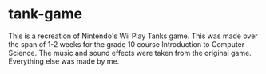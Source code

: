 # tank-game
This is a recreation of Nintendo's Wii Play Tanks game.
This was made over the span of 1-2 weeks for the grade 10 course Introduction to Computer Science.
The music and sound effects were taken from the original game.
Everything else was made by me.
